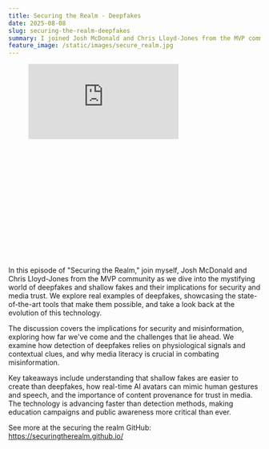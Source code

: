```yaml
---
title: Securing the Realm - Deepfakes
date: 2025-08-08
slug: securing-the-realm-deepfakes
summary: I joined Josh McDonald and Chris Lloyd-Jones from the MVP community to talk about deepfakes and shallow fakes, highlighting some potential issues.
feature_image: /static/images/secure_realm.jpg
---
```


<figure class="kg-card kg-embed-card">
    <div class="relative max-w-4xl mx-auto" style="padding-bottom: 56.25%;">
        <iframe class="absolute top-0 left-0 w-full h-full" src="https://www.youtube.com/embed/JqpfN8vmTxc" frameborder="0" allow="accelerometer; autoplay; clipboard-write; encrypted-media; gyroscope; picture-in-picture; web-share" referrerpolicy="strict-origin-when-cross-origin" allowfullscreen></iframe>
    </div>
</figure>

<p>In this episode of "Securing the Realm," join myself, Josh McDonald and Chris Lloyd-Jones from the MVP community as we dive into the mystifying world of deepfakes and shallow fakes and their implications for security and media trust. We explore real examples of deepfakes, showcasing the state-of-the-art tools that make them possible, and take a look back at the evolution of this technology.</p>

<p>The discussion covers the implications for security and misinformation, exploring how far we've come and the challenges that lie ahead. We examine how detection of deepfakes relies on physiological signals and contextual clues, and why media literacy is crucial in combating misinformation.</p>

<p>Key takeaways include understanding that shallow fakes are easier to create than deepfakes, how real-time AI avatars can mimic human gestures and speech, and the importance of content provenance for trust in media. The technology is advancing faster than detection methods, making education campaigns and public awareness more critical than ever.</p>

<p>See more at the securing the realm GitHub: <a href="https://securingtherealm.github.io/">https://securingtherealm.github.io/</a></p>
